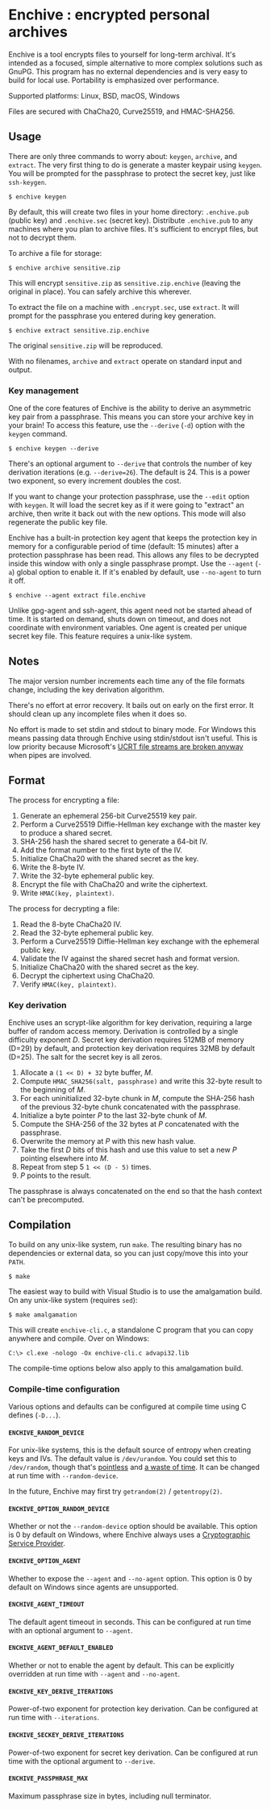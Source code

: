 # Enchive : encrypted personal archives

Enchive is a tool encrypts files to yourself for long-term archival.
It's intended as a focused, simple alternative to more complex
solutions such as GnuPG. This program has no external dependencies and
is very easy to build for local use. Portability is emphasized over
performance.

Supported platforms: Linux, BSD, macOS, Windows

Files are secured with ChaCha20, Curve25519, and HMAC-SHA256.

## Usage

There are only three commands to worry about: `keygen`, `archive`, and
`extract`. The very first thing to do is generate a master keypair
using `keygen`. You will be prompted for the passphrase to protect the
secret key, just like `ssh-keygen`.

    $ enchive keygen

By default, this will create two files in your home directory:
`.enchive.pub` (public key) and `.enchive.sec` (secret key).
Distribute `.enchive.pub` to any machines where you plan to archive
files. It's sufficient to encrypt files, but not to decrypt them.

To archive a file for storage:

    $ enchive archive sensitive.zip

This will encrypt `sensitive.zip` as `sensitive.zip.enchive` (leaving
the original in place). You can safely archive this wherever.

To extract the file on a machine with `.encrypt.sec`, use `extract`.
It will prompt for the passphrase you entered during key generation.

    $ enchive extract sensitive.zip.enchive

The original `sensitive.zip` will be reproduced.

With no filenames, `archive` and `extract` operate on standard input
and output.

### Key management

One of the core features of Enchive is the ability to derive an
asymmetric key pair from a passphrase. This means you can store your
archive key in your brain! To access this feature, use the `--derive`
(`-d`) option with the `keygen` command.

    $ enchive keygen --derive

There's an optional argument to `--derive` that controls the number of
key derivation iterations (e.g. `--derive=26`). The default is 24.
This is a power two exponent, so every increment doubles the cost.

If you want to change your protection passphrase, use the `--edit`
option with `keygen`. It will load the secret key as if it were going
to "extract" an archive, then write it back out with the new options.
This mode will also regenerate the public key file.

Enchive has a built-in protection key agent that keeps the protection
key in memory for a configurable period of time (default: 15 minutes)
after a protection passphrase has been read. This allows any files to
be decrypted inside this window with only a single passphrase prompt.
Use the `--agent` (`-a`) global option to enable it. If it's enabled
by default, use `--no-agent` to turn it off.

    $ enchive --agent extract file.enchive

Unlike gpg-agent and ssh-agent, this agent need not be started ahead
of time. It is started on demand, shuts down on timeout, and does not
coordinate with environment variables. One agent is created per unique
secret key file. This feature requires a unix-like system.

## Notes

The major version number increments each time any of the file formats
change, including the key derivation algorithm.

There's no effort at error recovery. It bails out on early on the
first error. It should clean up any incomplete files when it does so.

No effort is made to set stdin and stdout to binary mode. For Windows
this means passing data through Enchive using stdin/stdout isn't
useful. This is low priority because Microsoft's [UCRT file streams
are broken anyway][pipe] when pipes are involved.

## Format

The process for encrypting a file:

1. Generate an ephemeral 256-bit Curve25519 key pair.
2. Perform a Curve25519 Diffie-Hellman key exchange with the master
   key to produce a shared secret.
3. SHA-256 hash the shared secret to generate a 64-bit IV.
4. Add the format number to the first byte of the IV.
5. Initialize ChaCha20 with the shared secret as the key.
6. Write the 8-byte IV.
7. Write the 32-byte ephemeral public key.
8. Encrypt the file with ChaCha20 and write the ciphertext.
9. Write `HMAC(key, plaintext)`.

The process for decrypting a file:

1. Read the 8-byte ChaCha20 IV.
2. Read the 32-byte ephemeral public key.
3. Perform a Curve25519 Diffie-Hellman key exchange with the ephemeral
   public key.
4. Validate the IV against the shared secret hash and format version.
5. Initialize ChaCha20 with the shared secret as the key.
6. Decrypt the ciphertext using ChaCha20.
7. Verify `HMAC(key, plaintext)`.

### Key derivation

Enchive uses an scrypt-like algorithm for key derivation, requiring a
large buffer of random access memory. Derivation is controlled by a
single difficulty exponent *D*. Secret key derivation requires 512MB
of memory (D=29) by default, and protection key derivation requires
32MB by default (D=25). The salt for the secret key is all zeros.

1. Allocate a `(1 << D) + 32` byte buffer, *M*.
2. Compute `HMAC_SHA256(salt, passphrase)` and write this 32-byte
   result to the beginning of *M*.
3. For each uninitialized 32-byte chunk in *M*, compute the SHA-256
   hash of the previous 32-byte chunk concatenated with the
   passphrase.
4. Initialize a byte pointer *P* to the last 32-byte chunk of *M*.
5. Compute the SHA-256 of the 32 bytes at *P* concatenated with the
   passphrase.
6. Overwrite the memory at *P* with this new hash value.
7. Take the first *D* bits of this hash and use this value to set a
   new *P* pointing elsewhere into *M*.
8. Repeat from step 5 `1 << (D - 5)` times.
9. *P* points to the result.

The passphrase is always concatenated on the end so that the hash
context can't be precomputed.

## Compilation

To build on any unix-like system, run `make`. The resulting binary has
no dependencies or external data, so you can just copy/move this into
your `PATH`.

    $ make

The easiest way to build with Visual Studio is to use the amalgamation
build. On any unix-like system (requires `sed`):

    $ make amalgamation

This will create `enchive-cli.c`, a standalone C program that you can
copy anywhere and compile. Over on Windows:

    C:\> cl.exe -nologo -Ox enchive-cli.c advapi32.lib

The compile-time options below also apply to this amalgamation build.

### Compile-time configuration

Various options and defaults can be configured at compile time using C
defines (`-D...`).

#### `ENCHIVE_RANDOM_DEVICE`

For unix-like systems, this is the default source of entropy when
creating keys and IVs. The default value is `/dev/urandom`. You could
set this to `/dev/random`, though that's [pointless][djb] and [a waste
of time][myths]. It can be changed at run time with `--random-device`.

In the future, Enchive may first try `getrandom(2)` / `getentropy(2)`.

#### `ENCHIVE_OPTION_RANDOM_DEVICE`

Whether or not the `--random-device` option should be available. This
option is 0 by default on Windows, where Enchive always uses a
[Cryptographic Service Provider][csp].

#### `ENCHIVE_OPTION_AGENT`

Whether to expose the `--agent` and `--no-agent` option. This option
is 0 by default on Windows since agents are unsupported.

#### `ENCHIVE_AGENT_TIMEOUT`

The default agent timeout in seconds. This can be configured at run
time with an optional argument to `--agent`.

#### `ENCHIVE_AGENT_DEFAULT_ENABLED`

Whether or not to enable the agent by default. This can be explicitly
overridden at run time with `--agent` and `--no-agent`.

#### `ENCHIVE_KEY_DERIVE_ITERATIONS`

Power-of-two exponent for protection key derivation. Can be configured
at run time with `--iterations`.

#### `ENCHIVE_SECKEY_DERIVE_ITERATIONS`

Power-of-two exponent for secret key derivation. Can be configured at
run time with the optional argument to `--derive`.

#### `ENCHIVE_PASSPHRASE_MAX`

Maximum passphrase size in bytes, including null terminator.


[myths]: http://www.2uo.de/myths-about-urandom/
[djb]: https://blog.cr.yp.to/20140205-entropy.html
[getrandom]: https://manpages.debian.org/testing/manpages-dev/getrandom.2.en.html
[getentropy]: http://man.openbsd.org/OpenBSD-current/man2/getentropy.2
[csp]: https://msdn.microsoft.com/en-us/library/windows/desktop/aa380246(v=vs.85).aspx
[pipe]: https://radiance-online.org/pipermail/radiance-dev/2016-March/001576.html
